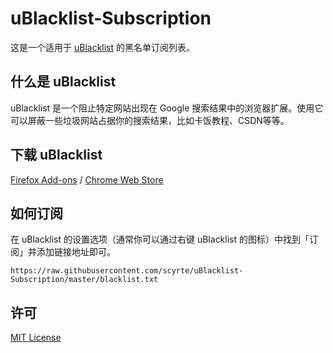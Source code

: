 # uBlacklist-Subscription

这是一个适用于 [uBlacklist](https://github.com/iorate/uBlacklist/blob/master/README.md) 的黑名单订阅列表。

## 什么是 uBlacklist

uBlacklist 是一个阻止特定网站出现在 Google 搜索结果中的浏览器扩展。使用它可以屏蔽一些垃圾网站占据你的搜索结果，比如卡饭教程、CSDN等等。

## 下载 uBlacklist

[Firefox Add-ons](https://addons.mozilla.org/en-US/firefox/addon/ublacklist/) / [Chrome Web Store](https://chrome.google.com/webstore/detail/ublacklist/pncfbmialoiaghdehhbnbhkkgmjanfhe)

## 如何订阅

在 uBlacklist 的设置选项（通常你可以通过右键 uBlacklist 的图标）中找到「订阅」并添加链接地址即可。

```
https://raw.githubusercontent.com/scyrte/uBlacklist-Subscription/master/blacklist.txt
```

## 许可

[MIT License](https://raw.githubusercontent.com/scyrte/uBlacklist-Subscription/master/License)
